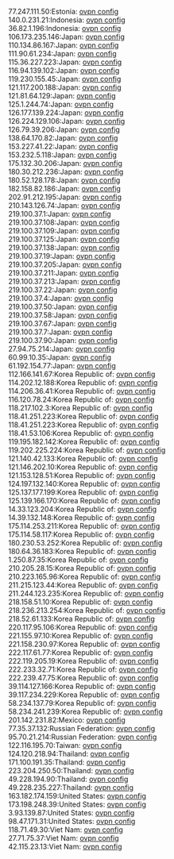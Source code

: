 77.247.111.50:Estonia: [ovpn config](vpn/77_247_111_50.ovpn)  
140.0.231.21:Indonesia: [ovpn config](vpn/140_0_231_21.ovpn)  
36.82.1.196:Indonesia: [ovpn config](vpn/36_82_1_196.ovpn)  
106.173.235.146:Japan: [ovpn config](vpn/106_173_235_146.ovpn)  
110.134.86.167:Japan: [ovpn config](vpn/110_134_86_167.ovpn)  
111.90.61.234:Japan: [ovpn config](vpn/111_90_61_234.ovpn)  
115.36.227.223:Japan: [ovpn config](vpn/115_36_227_223.ovpn)  
116.94.139.102:Japan: [ovpn config](vpn/116_94_139_102.ovpn)  
119.230.155.45:Japan: [ovpn config](vpn/119_230_155_45.ovpn)  
121.117.200.188:Japan: [ovpn config](vpn/121_117_200_188.ovpn)  
121.81.64.129:Japan: [ovpn config](vpn/121_81_64_129.ovpn)  
125.1.244.74:Japan: [ovpn config](vpn/125_1_244_74.ovpn)  
126.177.139.224:Japan: [ovpn config](vpn/126_177_139_224.ovpn)  
126.224.129.106:Japan: [ovpn config](vpn/126_224_129_106.ovpn)  
126.79.39.206:Japan: [ovpn config](vpn/126_79_39_206.ovpn)  
138.64.170.82:Japan: [ovpn config](vpn/138_64_170_82.ovpn)  
153.227.41.22:Japan: [ovpn config](vpn/153_227_41_22.ovpn)  
153.232.5.118:Japan: [ovpn config](vpn/153_232_5_118.ovpn)  
175.132.30.206:Japan: [ovpn config](vpn/175_132_30_206.ovpn)  
180.30.212.236:Japan: [ovpn config](vpn/180_30_212_236.ovpn)  
180.52.128.178:Japan: [ovpn config](vpn/180_52_128_178.ovpn)  
182.158.82.186:Japan: [ovpn config](vpn/182_158_82_186.ovpn)  
202.91.212.195:Japan: [ovpn config](vpn/202_91_212_195.ovpn)  
210.143.126.74:Japan: [ovpn config](vpn/210_143_126_74.ovpn)  
219.100.37.1:Japan: [ovpn config](vpn/219_100_37_1.ovpn)  
219.100.37.108:Japan: [ovpn config](vpn/219_100_37_108.ovpn)  
219.100.37.109:Japan: [ovpn config](vpn/219_100_37_109.ovpn)  
219.100.37.125:Japan: [ovpn config](vpn/219_100_37_125.ovpn)  
219.100.37.138:Japan: [ovpn config](vpn/219_100_37_138.ovpn)  
219.100.37.19:Japan: [ovpn config](vpn/219_100_37_19.ovpn)  
219.100.37.205:Japan: [ovpn config](vpn/219_100_37_205.ovpn)  
219.100.37.211:Japan: [ovpn config](vpn/219_100_37_211.ovpn)  
219.100.37.213:Japan: [ovpn config](vpn/219_100_37_213.ovpn)  
219.100.37.22:Japan: [ovpn config](vpn/219_100_37_22.ovpn)  
219.100.37.4:Japan: [ovpn config](vpn/219_100_37_4.ovpn)  
219.100.37.50:Japan: [ovpn config](vpn/219_100_37_50.ovpn)  
219.100.37.58:Japan: [ovpn config](vpn/219_100_37_58.ovpn)  
219.100.37.67:Japan: [ovpn config](vpn/219_100_37_67.ovpn)  
219.100.37.7:Japan: [ovpn config](vpn/219_100_37_7.ovpn)  
219.100.37.90:Japan: [ovpn config](vpn/219_100_37_90.ovpn)  
27.94.75.214:Japan: [ovpn config](vpn/27_94_75_214.ovpn)  
60.99.10.35:Japan: [ovpn config](vpn/60_99_10_35.ovpn)  
61.192.154.77:Japan: [ovpn config](vpn/61_192_154_77.ovpn)  
112.166.141.67:Korea Republic of: [ovpn config](vpn/112_166_141_67.ovpn)  
114.202.12.188:Korea Republic of: [ovpn config](vpn/114_202_12_188.ovpn)  
114.206.36.41:Korea Republic of: [ovpn config](vpn/114_206_36_41.ovpn)  
116.120.78.24:Korea Republic of: [ovpn config](vpn/116_120_78_24.ovpn)  
118.217.102.3:Korea Republic of: [ovpn config](vpn/118_217_102_3.ovpn)  
118.41.251.223:Korea Republic of: [ovpn config](vpn/118_41_251_223.ovpn)  
118.41.251.223:Korea Republic of: [ovpn config](vpn/118_41_251_223.ovpn)  
118.41.53.106:Korea Republic of: [ovpn config](vpn/118_41_53_106.ovpn)  
119.195.182.142:Korea Republic of: [ovpn config](vpn/119_195_182_142.ovpn)  
119.202.225.224:Korea Republic of: [ovpn config](vpn/119_202_225_224.ovpn)  
121.140.42.133:Korea Republic of: [ovpn config](vpn/121_140_42_133.ovpn)  
121.146.202.10:Korea Republic of: [ovpn config](vpn/121_146_202_10.ovpn)  
121.153.128.51:Korea Republic of: [ovpn config](vpn/121_153_128_51.ovpn)  
124.197.132.140:Korea Republic of: [ovpn config](vpn/124_197_132_140.ovpn)  
125.137.177.199:Korea Republic of: [ovpn config](vpn/125_137_177_199.ovpn)  
125.139.166.170:Korea Republic of: [ovpn config](vpn/125_139_166_170.ovpn)  
14.33.123.204:Korea Republic of: [ovpn config](vpn/14_33_123_204.ovpn)  
14.39.132.148:Korea Republic of: [ovpn config](vpn/14_39_132_148.ovpn)  
175.114.253.211:Korea Republic of: [ovpn config](vpn/175_114_253_211.ovpn)  
175.114.58.117:Korea Republic of: [ovpn config](vpn/175_114_58_117.ovpn)  
180.230.53.252:Korea Republic of: [ovpn config](vpn/180_230_53_252.ovpn)  
180.64.36.183:Korea Republic of: [ovpn config](vpn/180_64_36_183.ovpn)  
1.250.87.35:Korea Republic of: [ovpn config](vpn/1_250_87_35.ovpn)  
210.205.28.15:Korea Republic of: [ovpn config](vpn/210_205_28_15.ovpn)  
210.223.165.96:Korea Republic of: [ovpn config](vpn/210_223_165_96.ovpn)  
211.215.123.44:Korea Republic of: [ovpn config](vpn/211_215_123_44.ovpn)  
211.244.123.235:Korea Republic of: [ovpn config](vpn/211_244_123_235.ovpn)  
218.158.51.10:Korea Republic of: [ovpn config](vpn/218_158_51_10.ovpn)  
218.236.213.254:Korea Republic of: [ovpn config](vpn/218_236_213_254.ovpn)  
218.52.61.133:Korea Republic of: [ovpn config](vpn/218_52_61_133.ovpn)  
220.117.95.106:Korea Republic of: [ovpn config](vpn/220_117_95_106.ovpn)  
221.155.97.10:Korea Republic of: [ovpn config](vpn/221_155_97_10.ovpn)  
221.158.230.97:Korea Republic of: [ovpn config](vpn/221_158_230_97.ovpn)  
222.117.61.77:Korea Republic of: [ovpn config](vpn/222_117_61_77.ovpn)  
222.119.205.19:Korea Republic of: [ovpn config](vpn/222_119_205_19.ovpn)  
222.233.32.71:Korea Republic of: [ovpn config](vpn/222_233_32_71.ovpn)  
222.239.47.75:Korea Republic of: [ovpn config](vpn/222_239_47_75.ovpn)  
39.114.127.166:Korea Republic of: [ovpn config](vpn/39_114_127_166.ovpn)  
39.117.234.229:Korea Republic of: [ovpn config](vpn/39_117_234_229.ovpn)  
58.234.137.79:Korea Republic of: [ovpn config](vpn/58_234_137_79.ovpn)  
58.234.241.239:Korea Republic of: [ovpn config](vpn/58_234_241_239.ovpn)  
201.142.231.82:Mexico: [ovpn config](vpn/201_142_231_82.ovpn)  
77.35.37.132:Russian Federation: [ovpn config](vpn/77_35_37_132.ovpn)  
95.70.21.214:Russian Federation: [ovpn config](vpn/95_70_21_214.ovpn)  
122.116.195.70:Taiwan: [ovpn config](vpn/122_116_195_70.ovpn)  
124.120.218.94:Thailand: [ovpn config](vpn/124_120_218_94.ovpn)  
171.100.191.35:Thailand: [ovpn config](vpn/171_100_191_35.ovpn)  
223.204.250.50:Thailand: [ovpn config](vpn/223_204_250_50.ovpn)  
49.228.194.90:Thailand: [ovpn config](vpn/49_228_194_90.ovpn)  
49.228.235.227:Thailand: [ovpn config](vpn/49_228_235_227.ovpn)  
163.182.174.159:United States: [ovpn config](vpn/163_182_174_159.ovpn)  
173.198.248.39:United States: [ovpn config](vpn/173_198_248_39.ovpn)  
3.93.139.87:United States: [ovpn config](vpn/3_93_139_87.ovpn)  
98.47.171.31:United States: [ovpn config](vpn/98_47_171_31.ovpn)  
118.71.49.30:Viet Nam: [ovpn config](vpn/118_71_49_30.ovpn)  
27.71.75.37:Viet Nam: [ovpn config](vpn/27_71_75_37.ovpn)  
42.115.23.13:Viet Nam: [ovpn config](vpn/42_115_23_13.ovpn)  
